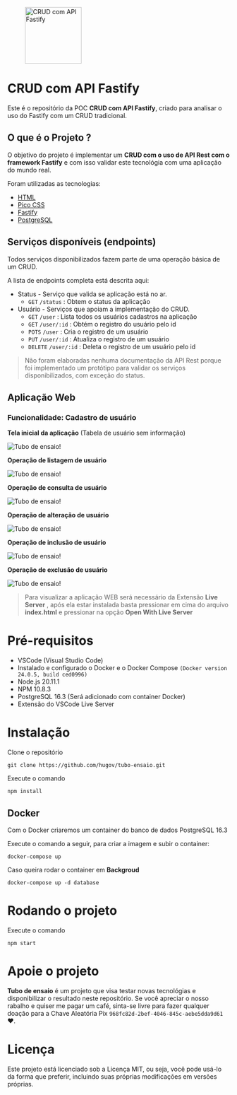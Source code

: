<figure>
    <img src="./static/img/tubo-ensaio.png" alt="CRUD com API Fastify" width="128" height="128">
</figure>

# CRUD com API Fastify

Este é o repositório da POC **CRUD com API Fastify**, criado para analisar o uso do Fastify com um CRUD tradicional.

## O que é o Projeto ?

O objetivo do projeto é implementar um **CRUD com o uso de API Rest com o framework Fastify** e com isso validar este tecnológia com uma aplicação do mundo real.

Foram utilizadas as tecnologias:
* [HTML](https://developer.mozilla.org/pt-BR/docs/Web/HTML)
* [Pico CSS](https://picocss.com/) 
* [Fastify](https://fastify.dev/)
* [PostgreSQL](https://www.postgresql.org/)

## Serviços disponíveis (endpoints)

Todos serviços disponibilizados fazem parte de uma operação básica de um CRUD.

A lista de endpoints completa está descrita aqui:

* Status  - Serviço que valida se aplicação está no ar.
    * `GET` `/status` : Obtem o status da aplicação
* Usuário - Serviços que apoiam a implementação do CRUD.
    * `GET` `/user` : Lista todos os usuários cadastros na aplicação
    * `GET` `/user/:id` : Obtém o registro do usuário pelo id
    * `POTS` `/user` : Cria o registro de um usuário
    * `PUT` `/user/:id` : Atualiza o registro de um usuário
    * `DELETE` `/user/:id` : Deleta o registro de um usuário pelo id

> Não foram elaboradas nenhuma documentação da API Rest porque foi implementado um protótipo para validar os serviços disponibilizados, com exceção do status.

## Aplicação Web

### Funcionalidade: Cadastro de usuário 

**Tela inicial da aplicação** (Tabela de usuário sem informação)

![Tubo de ensaio!](./static/assets/img_01.png "Tubo de ensaio")

**Operação de listagem de usuário**

![Tubo de ensaio!](./static/assets/img_02.png "Tubo de ensaio")

**Operação de consulta de usuário**

![Tubo de ensaio!](./static/assets/img_03.png "Tubo de ensaio")

**Operação de alteração de usuário**

![Tubo de ensaio!](./static/assets/img_04.png "Tubo de ensaio")

**Operação de inclusão de usuário**

![Tubo de ensaio!](./static/assets/img_05.png "Tubo de ensaio")

**Operação de exclusão de usuário**

![Tubo de ensaio!](./static/assets/img_06.png "Tubo de ensaio")

> Para visualizar a aplicação WEB será necessário da Extensão **Live Server** , após ela estar instalada basta pressionar em cima do arquivo **index.html** e pressionar na opção **Open With Live Server**

# Pré-requisitos

* VSCode (Visual Studio Code)
* Instalado e configurado o Docker e o Docker Compose `(Docker version 24.0.5, build ced0996)`
* Node.js 20.11.1
* NPM 10.8.3
* PostgreSQL 16.3 (Será adicionado com container Docker)
* Extensão do VSCode Live Server

# Instalação

Clone o repositório

```
git clone https://github.com/hugov/tubo-ensaio.git
```

Execute o comando

```
npm install
```

## Docker

Com o Docker criaremos um container do banco de dados PostgreSQL 16.3

Execute o comando a seguir, para criar a imagem e subir o container:

```
docker-compose up
```

Caso queira rodar o container em **Backgroud**

```
docker-compose up -d database
```

# Rodando o projeto

Execute o comando

```
npm start
```

# Apoie o projeto

**Tubo de ensaio** é um projeto que visa testar novas tecnológias e disponibilizar o resultado neste repositório. Se você apreciar o nosso rabalho e quiser me pagar um café, sinta-se livre para fazer qualquer doação para a Chave Aleatória Pix `968fc82d-2bef-4046-845c-aebe5dda9d61` ❤.

# Licença

Este projeto está licenciado sob a Licença MIT, ou seja, você pode usá-lo da forma que preferir, incluindo suas próprias modificações em versões próprias.